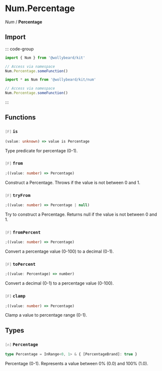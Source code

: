 # Num.Percentage

_Num_ / **Percentage**

## Import

::: code-group

```typescript [Namespace]
import { Num } from '@wollybeard/kit'

// Access via namespace
Num.Percentage.someFunction()
```

```typescript [Barrel]
import * as Num from '@wollybeard/kit/num'

// Access via namespace
Num.Percentage.someFunction()
```

:::

## Functions

### <span style="opacity: 0.6; font-weight: normal; font-size: 0.85em;">`[F]`</span> `is`

```typescript
(value: unknown) => value is Percentage
```

<SourceLink href="https://github.com/jasonkuhrt/kit/blob/main/./src/domains/num/percentage/percentage.ts#L19" />

Type predicate for percentage (0-1).

### <span style="opacity: 0.6; font-weight: normal; font-size: 0.85em;">`[F]`</span> `from`

```typescript
;((value: number) => Percentage)
```

<SourceLink href="https://github.com/jasonkuhrt/kit/blob/main/./src/domains/num/percentage/percentage.ts#L27" />

Construct a Percentage. Throws if the value is not between 0 and 1.

### <span style="opacity: 0.6; font-weight: normal; font-size: 0.85em;">`[F]`</span> `tryFrom`

```typescript
;((value: number) => Percentage | null)
```

<SourceLink href="https://github.com/jasonkuhrt/kit/blob/main/./src/domains/num/percentage/percentage.ts#L38" />

Try to construct a Percentage. Returns null if the value is not between 0 and 1.

### <span style="opacity: 0.6; font-weight: normal; font-size: 0.85em;">`[F]`</span> `fromPercent`

```typescript
;((value: number) => Percentage)
```

<SourceLink href="https://github.com/jasonkuhrt/kit/blob/main/./src/domains/num/percentage/percentage.ts#L45" />

Convert a percentage value (0-100) to a decimal (0-1).

### <span style="opacity: 0.6; font-weight: normal; font-size: 0.85em;">`[F]`</span> `toPercent`

```typescript
;((value: Percentage) => number)
```

<SourceLink href="https://github.com/jasonkuhrt/kit/blob/main/./src/domains/num/percentage/percentage.ts#L52" />

Convert a decimal (0-1) to a percentage value (0-100).

### <span style="opacity: 0.6; font-weight: normal; font-size: 0.85em;">`[F]`</span> `clamp`

```typescript
;((value: number) => Percentage)
```

<SourceLink href="https://github.com/jasonkuhrt/kit/blob/main/./src/domains/num/percentage/percentage.ts#L59" />

Clamp a value to percentage range (0-1).

## Types

### <span style="opacity: 0.6; font-weight: normal; font-size: 0.85em;">`[∩]`</span> `Percentage`

```typescript
type Percentage = InRange<0, 1> & { [PercentageBrand]: true }
```

<SourceLink href="https://github.com/jasonkuhrt/kit/blob/main/./src/domains/num/percentage/percentage.ts#L14" />

Percentage (0-1). Represents a value between 0% (0.0) and 100% (1.0).
